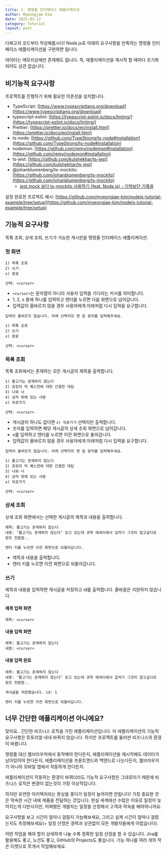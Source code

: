 ```yaml
---
title: 1. 명령줄 인터페이스 애플리케이션
author: Myeongjae Kim
date: 2022-03-12
category: Tutorial
layout: post
---
```


다짜고자 코드부터 작성해봅시다! Node.js로 아래의 요구사항을 만족하는 명령줄 인터페이스 애플리케이션을 구현하면 됩니다.

데이터는 메모리상에만 존재해도 됩니다. 즉, 애플리케이션을 재시작 할 때마다 초기화되어도 상관 없습니다.

## 비기능적 요구사항

프로젝트를 진행하기 위해 필요한 의존성을 설치합니다.

- TypeScript: [https://www.typescriptlang.org/download](https://www.typescriptlang.org/download)
- typescript-eslint: [https://typescript-eslint.io/docs/linting/](https://typescript-eslint.io/docs/linting/)
- Prettier: [https://prettier.io/docs/en/install.html](https://prettier.io/docs/en/install.html)
- ts-node: [https://github.com/TypeStrong/ts-node#installation](https://github.com/TypeStrong/ts-node#installation)
- nodemon: [https://github.com/remy/nodemon#installation](https://github.com/remy/nodemon#installation)
- ts-jest: [https://github.com/kulshekhar/ts-jest](https://github.com/kulshekhar/ts-jest)
- @johanblumenberg/ts-mockito: [https://github.com/johanblumenberg/ts-mockito](https://github.com/johanblumenberg/ts-mockito)
  - [jest.mock 보다 ts-mockito 사용하기 (feat. Node.js) - 기억보단 기록을](https://jojoldu.tistory.com/638)

설정 완료한 프로젝트 예시: [https://github.com/myeongjae-kim/nodejs-tutorial-example/tree/setup](https://github.com/myeongjae-kim/nodejs-tutorial-example/tree/setup)

## 기능적 요구사항

목록 조회, 상세 조회, 쓰기가 가능한 게시판을 명령줄 인터페이스 애플리케이션.

### 첫 화면

```
1) 목록 조회
2) 쓰기
x) 종료

선택: <cursor> 
```

- `<cursor>`는 문자열이 아니라 사용자 입력을 기다리는 커서를 의미합니다.
- 1, 2, x 중에 하나를 입력하고 엔터를 누르면 다음 화면으로 넘어갑니다.
- 입력값이 올바르지 않을 경우 사용자에게 아래처럼 다시 입력을 요구합니다.

```
입력이 올바르지 않습니다. 아래 선택지의 맨 앞 문자를 입력해주세요.

1) 목록 조회
2) 쓰기
x) 종료

선택: <cursor> 
```

### 목록 조회

목록 조회에서는 존재하는 모든 게시글의 제목을 출력합니다.

```
1) 물고기는 존재하지 않는다
2) 호킹의 빅 퀘스천에 대한 간결한 대답
3) 나와 너
4) 상자 밖에 있는 사람
x) 뒤로가기

선택: <cursor> 
```

- 게시글이 하나도 없다면 `x) 뒤로가기` 선택지만 출력합니다.
- 숫자를 입력하면 해당 게시글의 상세 조회 화면으로 넘어갑니다.
- x를 입력하고 엔터를 누르면 이전 화면으로 돌아갑니다.
- 입력값이 올바르지 않을 경우 사용자에게 아래처럼 다시 입력을 요구합니다.

```
입력이 올바르지 않습니다. 아래 선택지의 맨 앞 문자를 입력해주세요.

1) 물고기는 존재하지 않는다
2) 호킹의 빅 퀘스천에 대한 간결한 대답
3) 나와 너
4) 상자 밖에 있는 사람
x) 뒤로가기

선택: <cursor> 
```

### 상세 조회

상세 조회 화면에서는 선택한 게시글의 제목과 내용을 출력합니다.

```
제목: 물고기는 존재하지 않는다
내용: ‘물고기는 존재하지 않는다’ 읽고 있는데 과학 에세이에서 갑자기 그것이 알고싶다로 장르 전환함..

엔터 키를 누르면 이전 화면으로 되돌아갑니다.
```

- 제목과 내용을 출력합니다.
- 엔터 키를 누르면 이전 화면으로 되돌아갑니다.

### 쓰기

제목과 내용을 입력하면 게시글을 저장하고 id를 출력합니다. 줄바꿈은 지원하지 않습니다.

#### 제목 입력 화면

```
제목: <cursor>
```

#### 내용 입력 화면

```
제목: 물고기는 존재하지 않는다
내용: <cursor>
```

#### 내용 입력 완료

```
제목: 물고기는 존재하지 않는다
내용: ‘물고기는 존재하지 않는다’ 읽고 있는데 과학 에세이에서 갑자기 그것이 알고싶다로 장르 전환함..

게시글을 저장했습니다. id: 1

엔터 키를 누르면 이전 화면으로 되돌아갑니다.
```

## 너무 간단한 애플리케이션 아니에요?

맞아요.. 간단한 비즈니스 로직을 가진 애플리케이션입니다. 이 애플리케이션의 기능적 요구사항은 튜토리얼 내내 바뀌지 않습니다. 하지만 프로젝트를 둘러싼 비즈니스의 환경이 바뀝니다.

명령줄 대신 웹브라우저에서 동작해야 한다든지, 애플리케이션을 재시작해도 데이터가 남아있어야 한다든지, 애플리케이션을 프론트엔드와 백엔드로 나눈다든지, 웹브라우저가 아니라 모바일 앱에서 작동하게 한다든지.

애플리케이션이 작동하는 환경이 바뀌더라도 기능적 요구사항은 그대로이기 때문에 비즈니스 로직은 변경이 없는것이 가장 이상적입니다.

하지만 유연한 아키텍처라는 환상을 좇다가 일정이 늘어지면 안됩니다! 가장 중요한 것은 약속한 시간 내에 제품을 전달하는 것입니다. 현실 세계에선 수많은 이유로 일정이 늦어지는게 다반사지만, 어찌됐든 개발자는 일정을 산정해서 고객과 약속을 해야하니까요.

요구사항을 보고 시간이 얼마나 걸릴지 가늠해보세요, 그리고 실제 시간이 얼마나 걸렸는지도 측정해보세요(+ 일정 산정은 경력과 상관없이 모든 개발자들에게 어렵습니다).

어떤 작업을 해야 할지 상세하게 나눌 수록 정확한 일정 산정을 할 수 있습니다. Jira를 활용해도 좋고, 노션도 좋고, GitHub의 Projects도 좋습니다. 기능 하나를 여러 개의 작은 티켓으로 쪼개서 작업해보세요.
